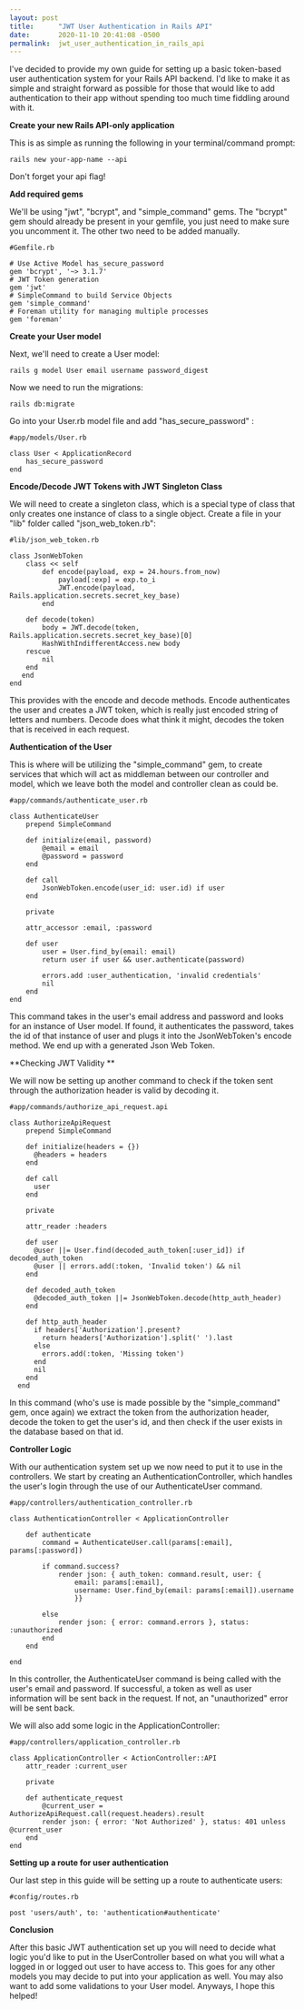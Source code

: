```yaml
---
layout: post
title:      "JWT User Authentication in Rails API"
date:       2020-11-10 20:41:08 -0500
permalink:  jwt_user_authentication_in_rails_api
---
```



I've decided to provide my own guide for setting up a basic token-based user authentication system for your Rails API backend. I'd like to make it as simple and straight forward as possible for those that would like to add authentication to their app without spending too much time fiddling around with it.

**Create your new Rails API-only application**

This is as simple as running the following in your terminal/command prompt: 

```
rails new your-app-name --api
```

Don't forget your api flag!

**Add required gems**

We'll be using "jwt", "bcrypt", and "simple_command" gems. The "bcrypt" gem should already be present in your gemfile, you just need to make sure you uncomment it. The other two need to be added manually.

```
#Gemfile.rb

# Use Active Model has_secure_password
gem 'bcrypt', '~> 3.1.7'
# JWT Token generation
gem 'jwt'
# SimpleCommand to build Service Objects
gem 'simple_command'
# Foreman utility for managing multiple processes
gem 'foreman'
```

**Create your User model**

Next, we'll need to create a User model: 

```
rails g model User email username password_digest
```

Now we need to run the migrations:

```
rails db:migrate
```

Go into your User.rb model file and add "has_secure_password" :

```
#app/models/User.rb

class User < ApplicationRecord
    has_secure_password
end

```

**Encode/Decode JWT Tokens with JWT Singleton Class**

We will need to create a singleton class, which is a special type of class that only creates one instance of class to a single object. Create a file in your "lib" folder called "json_web_token.rb":

```
#lib/json_web_token.rb

class JsonWebToken
    class << self
        def encode(payload, exp = 24.hours.from_now)
            payload[:exp] = exp.to_i
            JWT.encode(payload, Rails.application.secrets.secret_key_base)
        end
    
    def decode(token)
        body = JWT.decode(token, Rails.application.secrets.secret_key_base)[0]
        HashWithIndifferentAccess.new body
    rescue
        nil
    end
   end
end
```

This provides with the encode and decode methods. Encode authenticates the user and creates a JWT token, which is really just encoded string of letters and numbers. Decode does what think it might, decodes the token that is received in each request. 

**Authentication of the User**

This is where will be utilizing the "simple_command" gem, to create services that which will act as middleman between our controller and model, which we leave both the model and controller clean as could be. 

```
#app/commands/authenticate_user.rb

class AuthenticateUser
    prepend SimpleCommand

    def initialize(email, password)
        @email = email
        @password = password
    end

    def call
        JsonWebToken.encode(user_id: user.id) if user
    end

    private

    attr_accessor :email, :password

    def user
        user = User.find_by(email: email)
        return user if user && user.authenticate(password)

        errors.add :user_authentication, 'invalid credentials'
        nil
    end
end
```

This command takes in the user's email address and password and looks for an instance of User model. If found, it authenticates the password, takes the id of that instance of user and plugs it into the JsonWebToken's encode method. We end up with a generated Json Web Token.

**Checking JWT Validity **

We will now be setting up another command to check if the token sent through the authorization header is valid by decoding it. 

```
#app/commands/authorize_api_request.api

class AuthorizeApiRequest
    prepend SimpleCommand
  
    def initialize(headers = {})
      @headers = headers
    end
  
    def call
      user
    end
  
    private
  
    attr_reader :headers
  
    def user
      @user ||= User.find(decoded_auth_token[:user_id]) if decoded_auth_token
      @user || errors.add(:token, 'Invalid token') && nil
    end
  
    def decoded_auth_token
      @decoded_auth_token ||= JsonWebToken.decode(http_auth_header)
    end
  
    def http_auth_header
      if headers['Authorization'].present?
        return headers['Authorization'].split(' ').last
      else
        errors.add(:token, 'Missing token')
      end
      nil
    end
  end
```

In this command (who's use is made possible by the "simple_command" gem, once again) we extract the token from the authorization header, decode the token to get the user's id, and then check if the user exists in the database based on that id.

**Controller Logic**

With our authentication system set up we now need to put it to use in the controllers. We start by creating an AuthenticationController, which handles the user's login through the use of our AuthenticateUser command.

```
#app/controllers/authentication_controller.rb

class AuthenticationController < ApplicationController

    def authenticate
        command = AuthenticateUser.call(params[:email], params[:password])

        if command.success?
            render json: { auth_token: command.result, user: {
                email: params[:email], 
                username: User.find_by(email: params[:email]).username
                }}

        else
            render json: { error: command.errors }, status: :unauthorized
        end
    end
    
end
```

In this controller, the AuthenticateUser command is being called with the user's email and password. If successful, a token as well as user information will be sent back in the request. If not, an "unauthorized" error will be sent back. 

We will also add some logic in the ApplicationController: 

```
#app/controllers/application_controller.rb

class ApplicationController < ActionController::API
    attr_reader :current_user

    private

    def authenticate_request
        @current_user = AuthorizeApiRequest.call(request.headers).result
        render json: { error: 'Not Authorized' }, status: 401 unless @current_user
    end
end

```

**Setting up a route for user authentication**

Our last step in this guide will be setting up a route to authenticate users: 

```
#config/routes.rb

post 'users/auth', to: 'authentication#authenticate'
```

**Conclusion**

After this basic JWT authentication set up you will need to decide what logic you'd like to put in the UserController based on what you will what a logged in or logged out user to have access to. This goes for any other models you may decide to put into your application as well. You may also want to add some validations to your User model. Anyways, I hope this helped! 


